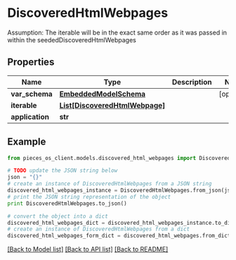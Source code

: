 # DiscoveredHtmlWebpages

Assumption: The iterable will be in the exact same order as it was passed in within the seededDiscoveredHtmlWebpages

## Properties

Name | Type | Description | Notes
------------ | ------------- | ------------- | -------------
**var_schema** | [**EmbeddedModelSchema**](EmbeddedModelSchema.md) |  | [optional] 
**iterable** | [**List[DiscoveredHtmlWebpage]**](DiscoveredHtmlWebpage.md) |  | 
**application** | **str** |  | 

## Example

```python
from pieces_os_client.models.discovered_html_webpages import DiscoveredHtmlWebpages

# TODO update the JSON string below
json = "{}"
# create an instance of DiscoveredHtmlWebpages from a JSON string
discovered_html_webpages_instance = DiscoveredHtmlWebpages.from_json(json)
# print the JSON string representation of the object
print DiscoveredHtmlWebpages.to_json()

# convert the object into a dict
discovered_html_webpages_dict = discovered_html_webpages_instance.to_dict()
# create an instance of DiscoveredHtmlWebpages from a dict
discovered_html_webpages_form_dict = discovered_html_webpages.from_dict(discovered_html_webpages_dict)
```
[[Back to Model list]](../README.md#documentation-for-models) [[Back to API list]](../README.md#documentation-for-api-endpoints) [[Back to README]](../README.md)



